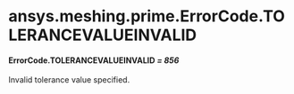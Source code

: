 # ansys.meshing.prime.ErrorCode.TOLERANCEVALUEINVALID



#### ErrorCode.TOLERANCEVALUEINVALID *= 856*

Invalid tolerance value specified.

<!-- !! processed by numpydoc !! -->
